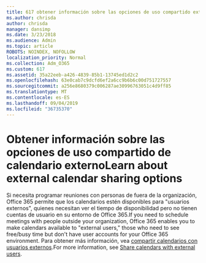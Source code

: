 ```yaml
---
title: 617 obtener información sobre las opciones de uso compartido externo
ms.author: chrisda
author: chrisda
manager: dansimp
ms.date: 3/23/2018
ms.audience: Admin
ms.topic: article
ROBOTS: NOINDEX, NOFOLLOW
localization_priority: Normal
ms.collection: Adm_O365
ms.custom: 617
ms.assetid: 35a22eeb-a426-4839-85b1-13745ed1d2c2
ms.openlocfilehash: 63e0cab7c9dcfd6ef2a6cc9b6b6c00d751727557
ms.sourcegitcommit: a256e8680379c006287ae30996763051c4d9ff85
ms.translationtype: MT
ms.contentlocale: es-ES
ms.lasthandoff: 09/04/2019
ms.locfileid: "36735370"
---
```

# <a name="learn-about-external-calendar-sharing-options"></a><span data-ttu-id="92fa3-102">Obtener información sobre las opciones de uso compartido de calendario externo</span><span class="sxs-lookup"><span data-stu-id="92fa3-102">Learn about external calendar sharing options</span></span>

<span data-ttu-id="92fa3-103">Si necesita programar reuniones con personas de fuera de la organización, Office 365 permite que los calendarios estén disponibles para "usuarios externos", quienes necesitan ver el tiempo de disponibilidad pero no tienen cuentas de usuario en su entorno de Office 365.</span><span class="sxs-lookup"><span data-stu-id="92fa3-103">If you need to schedule meetings with people outside your organization, Office 365 enables you to make calendars available to "external users," those who need to see free/busy time but don't have user accounts for your Office 365 environment.</span></span> <span data-ttu-id="92fa3-104">Para obtener más información, vea [compartir calendarios con usuarios externos](https://docs.microsoft.com/office365/admin/manage/share-calendars-with-external-users).</span><span class="sxs-lookup"><span data-stu-id="92fa3-104">For more information, see [Share calendars with external users](https://docs.microsoft.com/office365/admin/manage/share-calendars-with-external-users).</span></span>
